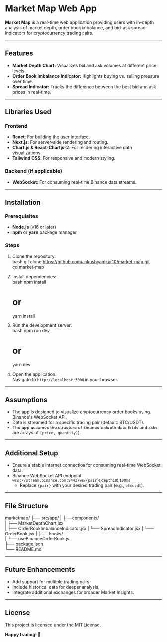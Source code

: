 # Market Map Web App  

**Market Map** is a real-time web application providing users with in-depth analysis of market depth, order book imbalance, and bid-ask spread indicators for cryptocurrency trading pairs.  

---

## Features  

- **Market Depth Chart:** Visualizes bid and ask volumes at different price levels.  
- **Order Book Imbalance Indicator:** Highlights buying vs. selling pressure over time.  
- **Spread Indicator:** Tracks the difference between the best bid and ask prices in real-time.  

---

## Libraries Used  

### Frontend  
- **React**: For building the user interface.  
- **Next.js**: For server-side rendering and routing.  
- **Chart.js & React-Chartjs-2**: For rendering interactive data visualizations.  
- **Tailwind CSS**: For responsive and modern styling.  

### Backend (if applicable)  
- **WebSocket**: For consuming real-time Binance data streams.  

---

## Installation  

### Prerequisites  
- **Node.js** (v16 or later)  
- **npm** or **yarn** package manager  

### Steps  
1. Clone the repository:  
   bash
   git clone https://github.com/ankushyamkar10/market-map.git  
   cd market-map  
     

2. Install dependencies:  
   bash
   npm install  
   # or  
   yarn install  
     

3. Run the development server:  
   bash
   npm run dev  
   # or  
   yarn dev  
     

4. Open the application:  
   Navigate to `http://localhost:3000` in your browser.  

---

## Assumptions  

- The app is designed to visualize cryptocurrency order books using Binance's WebSocket API.  
- Data is streamed for a specific trading pair (default: BTC/USDT).  
- The app assumes the structure of Binance's depth data (`bids` and `asks` are arrays of `[price, quantity]`).  

---

## Additional Setup  

- Ensure a stable internet connection for consuming real-time WebSocket data.  
- Binance WebSocket API endpoint: `wss://stream.binance.com:9443/ws/{pair}@depth10@100ms`  
  - Replace `{pair}` with your desired trading pair (e.g., `btcusdt`).  

---

## File Structure  

marketmap/ 
├── src/app/
|   ├──components/  
|      ├── MarketDepthChart.jsx  
|      ├── OrderBookImbalanceIndicator.jsx
|      └── SpreadIndicator.jsx
|      └── OrderBook.jsx
|   ├── hooks/  
|      └── useBinanceOrderBook.js  
├── package.json  
└── README.md  

---

## Future Enhancements  

- Add support for multiple trading pairs.  
- Include historical data for deeper analysis.  
- Integrate additional exchanges for broader Market Insights.  

---

## License  

This project is licensed under the MIT License.  

**Happy trading! 🚀**  